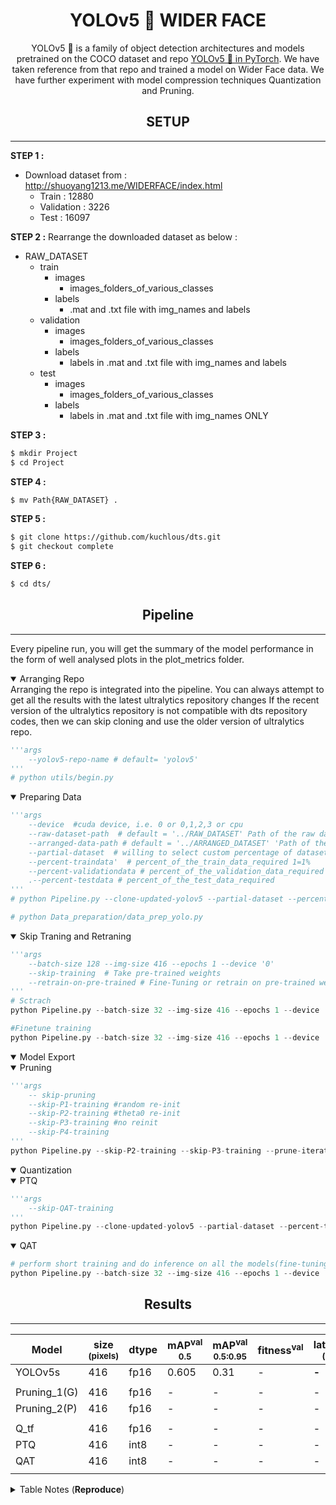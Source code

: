 # <div align="center"> YOLOv5 🚀 WIDER FACE </div>
<div align="center">
<p>
YOLOv5 🚀 is a family of object detection architectures and models pretrained on the COCO dataset and repo <a href="https://github.com/ultralytics/yolov5.git">YOLOv5 🚀 in PyTorch</a>. We have taken reference from that repo and trained a model on Wider Face data. We have further experiment with model compression techniques Quantization and Pruning. 
</p></div>

## <div align="center"> SETUP </div>
***
<b>STEP 1 :</b>
- Download dataset from : http://shuoyang1213.me/WIDERFACE/index.html
    - Train : 12880
    - Validation : 3226
    - Test : 16097

<b>STEP 2 :</b>
Rearrange the downloaded dataset as below :
- RAW_DATASET
    - train
        - images
            - images_folders_of_various_classes
        - labels
            - .mat and .txt file with img_names and labels
     - validation
         - images
            - images_folders_of_various_classes
        - labels
            - labels in .mat and .txt file with img_names and labels
     - test
         - images
            - images_folders_of_various_classes
         - labels
            - labels in .mat and .txt file with img_names ONLY

<b>STEP 3 :</b>
```bash
$ mkdir Project
$ cd Project
```

<b>STEP 4 :</b>
```bash
$ mv Path{RAW_DATASET} .
```

<b>STEP 5 :</b>
```bash
$ git clone https://github.com/kuchlous/dts.git
$ git checkout complete
```
<b>STEP 6 :</b>
```bash
$ cd dts/
```

## <div align="center"> Pipeline </div>
***
Every pipeline run, you will get the summary of the model performance in the form of well analysed plots in the plot_metrics folder.

<details open>
<summary>Arranging Repo </summary>
Arranging the repo is integrated into the pipeline.
You can always attempt to get all the results with the latest ultralytics repository changes
If the recent version of the ultralytics repository is not compatible with dts repository codes, then we can skip cloning and use the older version of ultralytics repo.

```python 
'''args 
    --yolov5-repo-name # default= 'yolov5' 
'''
# python utils/begin.py
```
</details>
<details open>
<summary>Preparing Data </summary>

```python 
'''args 
    --device  #cuda device, i.e. 0 or 0,1,2,3 or cpu
    --raw-dataset-path  # default = '../RAW_DATASET' Path of the raw dataset which was just arranged from the downloaded dataset
    --arranged-data-path # default = '../ARRANGED_DATASET' 'Path of the arranged dataset
    --partial-dataset  # willing to select custom percentage of dataset
    --percent-traindata'  # percent_of_the_train_data_required 1=1%
    --percent-validationdata # percent_of_the_validation_data_required 1=1%
    .--percent-testdata # percent_of_the_test_data_required
'''
# python Pipeline.py --clone-updated-yolov5 --partial-dataset --percent-traindata 1 --percent-validationdata 1 --percent-testdata 1

# python Data_preparation/data_prep_yolo.py
```
</details>
<details open>
<summary>Skip Traning and Retraning </summary>

```python 
'''args 
    --batch-size 128 --img-size 416 --epochs 1 --device '0' 
    --skip-training  # Take pre-trained weights 
    --retrain-on-pre-trained # Fine-Tuning or retrain on pre-trained weights
'''
# Sctrach 
python Pipeline.py --batch-size 32 --img-size 416 --epochs 1 --device '0' --adam --prune-iterations 1 --prune-retrain-epochs 1

#Finetune training
python Pipeline.py --batch-size 32 --img-size 416 --epochs 1 --device '0' --prune-iterations 1 --prune-retrain-epochs 1 --retrain-on-pre-trained
```
</details>
<details open>
<summary>Model Export </summary>
</details>
<details open>
<summary>Pruning</summary>

```python 
'''args 
    -- skip-pruning 
    --skip-P1-training #random re-init
    --skip-P2-training #theta0 re-init
    --skip-P3-training #no reinit
    --skip-P4-training 
'''
python Pipeline.py --skip-P2-training --skip-P3-training --prune-iterations 5 --prune-retrain-epochs 1 --prune-perc 30 --img-size 416 --batch-size 1
```
</details>
<details open>
<summary>Quantization</summary>
<details open>
<summary>PTQ</summary>

```python 
'''args 
    --skip-QAT-training  
'''
python Pipeline.py --clone-updated-yolov5 --partial-dataset --percent-traindata 1 --percent-validationdata 1 --percent-testdata 1 --batch-size 4 --epochs 1 --retrain-on-pre-trained --single-cls --skip-training --skip-QAT-training
```
</details>
<details open>
<summary>QAT</summary>

```python 
# perform short training and do inference on all the models(fine-tuning/pre-trained)
python Pipeline.py --batch-size 32 --img-size 416 --epochs 1 --device '0' --adam --prune-iterations 1 --prune-retrain-epochs 1 --retrain-on-pre-trained --prune-infer-on-pre-pruned-only
```
</details>
</details>

## <div align="center"> Results </div>
***

<div align="center">

|Model |size<br><sup>(pixels) |dtype |mAP<sup>val<br>0.5 |mAP<sup>val<br>0.5:0.95 |fitness<sup>val |latency<br><sup>(ms) | |GFOPs<br><sup>416 |Size<br><sup> (Mb)
|---                    |---  |---  |---      |---      |---      |---     |---|---   |---
|YOLOv5s      |416  |fp16  |0.605|0.31 |-     |**-** |   |6.92   |14.4
|             |     |     |         |         |         |        |   |      |
|Pruning_1(G)     |416 |fp16     |-     |-     |-     |-    |   |-  |-
|Pruning_2(P)     |416 |fp16     |-     |-     |-     |-    |   |-  |-
|                 |     |     |         |         |         |        |   |      |
|Q_tf             |416 |fp16     |-     |-     |-     |-    |   |-  |-
|PTQ     |416 |int8     |-     |-     |-     |-    |   |-  |-
|QAT     |416 |int8     |-     |-     |-     |-    |   |-  |-
|                       |     |     |         |         |         |        |   |      |
</div>
<details>
<summary>Table Notes (<b>Reproduce</b>)</summary>

</details>
